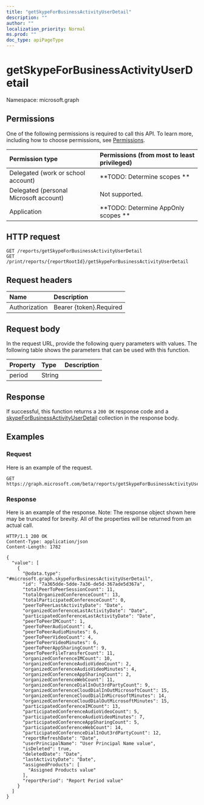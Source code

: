 ```yaml
---
title: "getSkypeForBusinessActivityUserDetail"
description: ""
author: ""
localization_priority: Normal
ms.prod: ""
doc_type: apiPageType
---
```


# getSkypeForBusinessActivityUserDetail

Namespace: microsoft.graph



## Permissions
One of the following permissions is required to call this API. To learn more, including how to choose permissions, see [Permissions](/concepts/permissions-reference.md).

|Permission type|Permissions (from most to least privileged)|
|:---|:---|
|Delegated (work or school account)|**TODO: Determine scopes **|
|Delegated (personal Microsoft account)|Not supported.|
|Application|**TODO: Determine AppOnly scopes **|

## HTTP request
<!-- {
  "blockType": "ignored"
}
-->
``` http
GET /reports/getSkypeForBusinessActivityUserDetail
GET /print/reports/{reportRootId}/getSkypeForBusinessActivityUserDetail
```

## Request headers
|Name|Description|
|:---|:---|
|Authorization|Bearer {token}.Required|

## Request body
In the request URL, provide the following query parameters with values.
The following table shows the parameters that can be used with this function.

|Property|Type|Description|
|:---|:---|:---|
|period|String||



## Response
If successful, this function returns a `200 OK` response code and a [skypeForBusinessActivityUserDetail](../resources/skypeforbusinessactivityuserdetail.md) collection in the response body.

## Examples

### Request
Here is an example of the request.
<!-- {
  "blockType": "request",
  "name": "reportroot_getskypeforbusinessactivityuserdetail"
}
-->
``` http
GET https://graph.microsoft.com/beta/reports/getSkypeForBusinessActivityUserDetail(period='parameterValue')
```

### Response
Here is an example of the response. Note: The response object shown here may be truncated for brevity. All of the properties will be returned from an actual call.
<!-- {
  "blockType": "response",
  "truncated": true,
  "@odata.type": "collection(microsoft.graph.skypeforbusinessactivityuserdetail)"
}
-->
``` http
HTTP/1.1 200 OK
Content-Type: application/json
Content-Length: 1782

{
  "value": [
    {
      "@odata.type": "#microsoft.graph.skypeForBusinessActivityUserDetail",
      "id": "7a365dde-5dde-7a36-de5d-367ade5d367a",
      "totalPeerToPeerSessionCount": 11,
      "totalOrganizedConferenceCount": 13,
      "totalParticipatedConferenceCount": 0,
      "peerToPeerLastActivityDate": "Date",
      "organizedConferenceLastActivityDate": "Date",
      "participatedConferenceLastActivityDate": "Date",
      "peerToPeerIMCount": 1,
      "peerToPeerAudioCount": 4,
      "peerToPeerAudioMinutes": 6,
      "peerToPeerVideoCount": 4,
      "peerToPeerVideoMinutes": 6,
      "peerToPeerAppSharingCount": 9,
      "peerToPeerFileTransferCount": 11,
      "organizedConferenceIMCount": 10,
      "organizedConferenceAudioVideoCount": 2,
      "organizedConferenceAudioVideoMinutes": 4,
      "organizedConferenceAppSharingCount": 2,
      "organizedConferenceWebCount": 11,
      "organizedConferenceDialInOut3rdPartyCount": 9,
      "organizedConferenceCloudDialInOutMicrosoftCount": 15,
      "organizedConferenceCloudDialInMicrosoftMinutes": 14,
      "organizedConferenceCloudDialOutMicrosoftMinutes": 15,
      "participatedConferenceIMCount": 13,
      "participatedConferenceAudioVideoCount": 5,
      "participatedConferenceAudioVideoMinutes": 7,
      "participatedConferenceAppSharingCount": 5,
      "participatedConferenceWebCount": 14,
      "participatedConferenceDialInOut3rdPartyCount": 12,
      "reportRefreshDate": "Date",
      "userPrincipalName": "User Principal Name value",
      "isDeleted": true,
      "deletedDate": "Date",
      "lastActivityDate": "Date",
      "assignedProducts": [
        "Assigned Products value"
      ],
      "reportPeriod": "Report Period value"
    }
  ]
}
```

